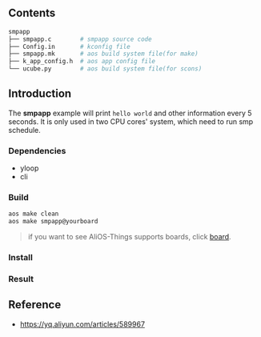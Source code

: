 ## Contents

```sh
smpapp
├── smpapp.c        # smpapp source code
├── Config.in       # kconfig file
├── smpapp.mk       # aos build system file(for make)
├── k_app_config.h  # aos app config file
└── ucube.py        # aos build system file(for scons)
```

## Introduction

The **smpapp** example will print `hello world` and other information every 5 seconds.
It is only used in two CPU cores' system, which need to run smp schedule.

### Dependencies

* yloop
* cli

### Build

```sh
aos make clean
aos make smpapp@yourboard
```

> if you want to see AliOS-Things supports boards, click [board](../../../board).

### Install

### Result

## Reference

* https://yq.aliyun.com/articles/589967
